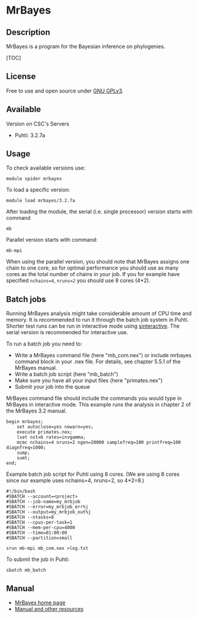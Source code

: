 # MrBayes

## Description

MrBayes is a program for the Bayesian inference on phylogenies.

[TOC]

## License

Free to use and open source under [GNU GPLv3](https://www.gnu.org/licenses/gpl-3.0.html).

## Available

Version on CSC's Servers

-   Puhti: 3.2.7a

## Usage

To check available versions use:
```text
module spider mrbayes
```
To load a specific version:
```text
module load mrbayes/3.2.7a
```
After loading the module, the serial (i.e. single processor) version starts with command
```text
mb
```
Parallel version starts with command:
```text
mb-mpi 
```
When using the parallel version, you should note that MrBayes assigns one chain to one core, so for optimal performance you should use as many cores as the total number of chains in your job. If you for example have specified `nchains=4`, `nruns=2` you should use 8 cores (4*2).

## Batch jobs

Running MrBayes analysis might take considerable amount of CPU time and memory. It is recommended to run it through the batch job system in Puhti. Shorter test runs can be run in interactive mode using [sinteractive](../computing/running/interactive-usage.md). The serial version is recommended for interactive use.

To run a batch job you need to:

* Write a MrBayes command file (here "mb_com.nex") or include mrbayes command block in your .nex file. For details, see chapter 5.5.1 of the MrBayes manual.
* Write a batch job script (here "mb_batch")
* Make sure you have all your input files (here "primates.nex")
* Submit your job into the queue

MrBayes command file should include the commands you would type in MrBayes in interactive mode. This example 
runs the analysis in chapter 2 of the MrBayes 3.2 manual.

```text
begin mrbayes;
    set autoclose=yes nowarn=yes;
    execute primates.nex;
    lset nst=6 rates=invgamma;
    mcmc nchains=4 nruns=2 ngen=20000 samplefreq=100 printfreq=100 diagnfreq=1000;
    sump;
    sumt;
end;
```

Example batch job script for Puhti using 8 cores. (We are using 8 cores since our example uses nchains=4, nruns=2, so 4*2=8.)

```text
#!/bin/bash
#SBATCH --account=<project>
#SBATCH --job-name=my_mrbjob
#SBATCH --error=my_mrbjob_err%j
#SBATCH --output=my_mrbjob_out%j
#SBATCH --ntasks=8
#SBATCH --cpus-per-task=1
#SBATCH --mem-per-cpu=4000
#SBATCH --time=01:00:00
#SBATCH --partition=small

srun mb-mpi mb_com.nex >log.txt
```
To submit the job in Puhti:
```text
sbatch mb_batch 
```

## Manual

*   [MrBayes home page](https://nbisweden.github.io/MrBayes/index.html)
*   [Manual and other resources](https://nbisweden.github.io/MrBayes/manual.html)
